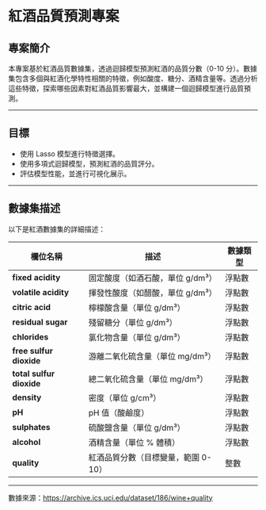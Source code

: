 # 紅酒品質預測專案

## 專案簡介
本專案基於紅酒品質數據集，透過迴歸模型預測紅酒的品質分數（0-10 分）。數據集包含多個與紅酒化學特性相關的特徵，例如酸度、糖分、酒精含量等。透過分析這些特徵，探索哪些因素對紅酒品質影響最大，並構建一個迴歸模型進行品質預測。

---

## 目標
- 使用 Lasso 模型進行特徵選擇。
- 使用多項式迴歸模型，預測紅酒的品質評分。
- 評估模型性能，並進行可視化展示。

---

## 數據集描述
以下是紅酒數據集的詳細描述：

| **欄位名稱**           | **描述**                                    | **數據類型** |
|------------------------|---------------------------------------------|--------------|
| **fixed acidity**      | 固定酸度（如酒石酸，單位 g/dm³）            | 浮點數       |
| **volatile acidity**   | 揮發性酸度（如醋酸，單位 g/dm³）            | 浮點數       | 
| **citric acid**        | 檸檬酸含量（單位 g/dm³）                    | 浮點數       | 
| **residual sugar**     | 殘留糖分（單位 g/dm³）                      | 浮點數       | 
| **chlorides**          | 氯化物含量（單位 g/dm³）                    | 浮點數       | 
| **free sulfur dioxide**| 游離二氧化硫含量（單位 mg/dm³）             | 浮點數       | 
| **total sulfur dioxide** | 總二氧化硫含量（單位 mg/dm³）              | 浮點數       | 
| **density**            | 密度（單位 g/cm³）                          | 浮點數       | 
| **pH**                 | pH 值（酸鹼度）                             | 浮點數       | 
| **sulphates**          | 硫酸鹽含量（單位 g/dm³）                    | 浮點數       | 
| **alcohol**            | 酒精含量（單位 % 體積）                     | 浮點數       | 
| **quality**            | 紅酒品質分數（目標變量，範圍 0-10）          | 整數         | 

---
數據來源：https://archive.ics.uci.edu/dataset/186/wine+quality

